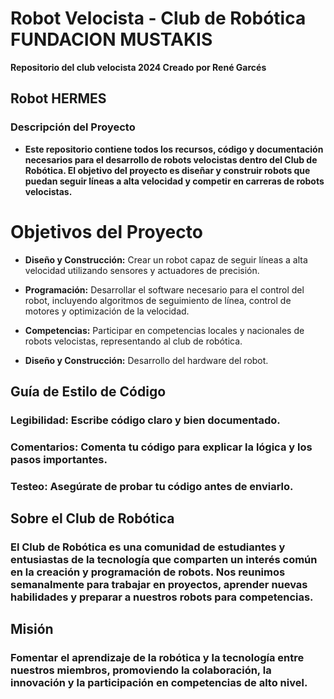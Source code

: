 # Robot Velocista - Club de Robótica FUNDACION MUSTAKIS
**Repositorio del club velocista 2024 Creado por René Garcés**

## Robot HERMES
### Descripción del Proyecto
- **Este repositorio contiene todos los recursos, código y documentación necesarios para el desarrollo de robots velocistas dentro del Club de Robótica. El objetivo del proyecto es diseñar y construir robots que puedan seguir líneas a alta velocidad y competir en carreras de robots velocistas.** 

# Objetivos del Proyecto
- **Diseño y Construcción:** Crear un robot capaz de seguir líneas a alta velocidad utilizando sensores y actuadores de precisión.
- **Programación:**  Desarrollar el software necesario para el control del robot, incluyendo algoritmos de seguimiento de línea, control de motores y optimización de la velocidad.

- **Competencias:** Participar en competencias locales y nacionales de robots velocistas, representando al club de robótica.
- **Diseño y Construcción:** Desarrollo del hardware del robot.

## Guía de Estilo de Código
### Legibilidad: Escribe código claro y bien documentado.
### Comentarios: Comenta tu código para explicar la lógica y los pasos importantes.
### Testeo: Asegúrate de probar tu código antes de enviarlo.

## Sobre el Club de Robótica
### El Club de Robótica es una comunidad de estudiantes y entusiastas de la tecnología que comparten un interés común en la creación y programación de robots. Nos reunimos semanalmente para trabajar en proyectos, aprender nuevas habilidades y preparar a nuestros robots para competencias.

## Misión
### Fomentar el aprendizaje de la robótica y la tecnología entre nuestros miembros, promoviendo la colaboración, la innovación y la participación en competencias de alto nivel.


